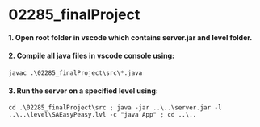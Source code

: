 # 02285_finalProject

#### 1. Open root folder in vscode which contains server.jar and level folder.

#### 2. Compile all java files in vscode console using: 
```
javac .\02285_finalProject\src\*.java
```
#### 3. Run the server on a specified level using: 
```
cd .\02285_finalProject\src ; java -jar ..\..\server.jar -l ..\..\level\SAEasyPeasy.lvl -c "java App" ; cd ..\..
```
